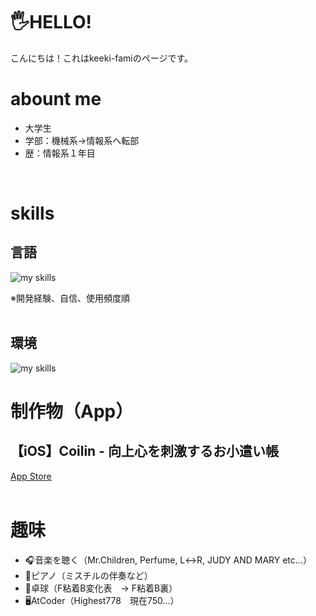 # 🖐️HELLO!
こんにちは！これはkeeki-famiのページです。
<br>


# abount me
- 大学生
- 学部：機械系→情報系へ転部
- 歴：情報系１年目
<br>
  

# skills
## 言語
<img alt="my skills" src="https://skillicons.dev/icons?theme=dark&perline=7&i=swift,python,c,java,html,css,arduino" />  

※開発経験、自信、使用頻度順  
<br>

## 環境
<img alt="my skills" src="https://skillicons.dev/icons?theme=dark&perline=7&i=eclipse,visualstudio,vscode" />  
<br>


# 制作物（App）
## 【iOS】Coilin - 向上心を刺激するお小遣い帳
<a href="https://apps.apple.com/jp/app/coilin-%E5%90%91%E4%B8%8A%E5%BF%83%E3%82%92%E5%88%BA%E6%BF%80%E3%81%99%E3%82%8B%E3%81%8A%E5%B0%8F%E9%81%A3%E3%81%84%E5%B8%B3/id6743780127">App Store</a>  
<br>


# 趣味
- 🎧音楽を聴く（Mr.Children, Perfume, L↔︎R, JUDY AND MARY etc...）
- 🎹ピアノ（ミスチルの伴奏など）
- 🏓卓球（F粘着B変化表　→ F粘着B裏）
- 🖥️AtCoder（Highest778　現在750...）

